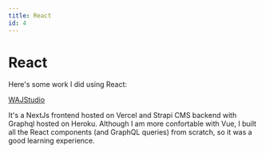 ```yaml
---
title: React
id: 4
---
```


# **React**

Here's some work I did using React:

[WAJStudio](https://waj-frontend.vercel.app/)

It's a NextJs frontend hosted on Vercel and Strapi CMS backend with Graphql
hosted on Heroku. Although I am more confortable with Vue, I built all the React
components (and GraphQL queries) from scratch, so it was a good learning
experience.
